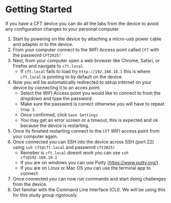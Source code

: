 # Getting Started

If you have a CFT device you can do all the labs from the device to avoid any configuration changes to your personal computer.

1. Start by powering on the device by attaching a micro-usb power cable and adapter in to the device.
2. From your computer connect to the WIFI Access point called `CFT` with the password `CFT2025!`
3. Next, from your computer open a web browser like Chrome, Safari, or Firefox and navigate to `cft.local`
   - If `cft.local` fails to load try `http://192.168.10.1` this is where `cft.local` is pointing to by default on the device.
4. Now you will be automatically redirected to setup internet on your device by connecting it to an acces point.
   - Select the WIFI Access point you would like to connect to from the dropdown and type the password.
   - Make sure the password is correct otherwise you will have to repeat `Step 3`.
   - Once confirmed, click `Save Settings`
   - You may get an error screen or a timeout, this is expected and ok because the device is restarting.
5. Once its finished restarting connect to the `CFT` WIFI access point from your computer again.
6. Once connected you can SSH into the device across SSH (port 22) using `ssh cft@cft.local` and password `cft2025!`
   - Remeber is `cft.local` doesnt work you can use `ssh cft@192.168.10.1`
   - If you are on windows you can use Putty (https://www.putty.org/)
   - If you are on Linux or Mac OS you can use the terminal app to connect.
7. Once connected you can now run commands and start doing challenges from the device.
8. Get familiar with the Command Line Interface (CLI). We will be using this for this study group rigorously.
